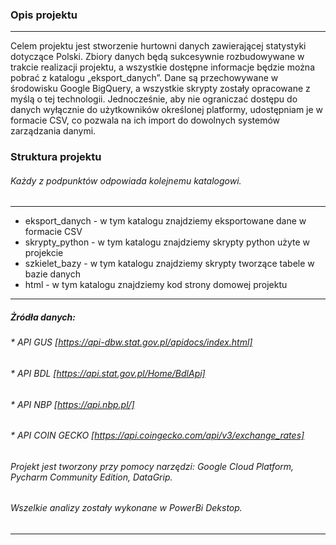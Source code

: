### Opis projektu
___
Celem projektu jest stworzenie hurtowni danych zawierającej statystyki dotyczące Polski. 
Zbiory danych będą sukcesywnie rozbudowywane w trakcie realizacji projektu, 
a wszystkie dostępne informacje będzie można pobrać z katalogu „eksport_danych”. 
Dane są przechowywane w środowisku Google BigQuery, a wszystkie skrypty zostały opracowane z 
myślą o tej technologii. Jednocześnie, aby nie ograniczać dostępu do danych wyłącznie do 
użytkowników określonej platformy, udostępniam je w formacie CSV, co pozwala na ich import do 
dowolnych systemów zarządzania danymi.

### Struktura projektu
###### Każdy z podpunktów odpowiada kolejnemu katalogowi.
___
* eksport_danych - w tym katalogu znajdziemy eksportowane dane w formacie CSV
* skrypty_python - w tym katalogu znajdziemy skrypty python użyte w projekcie
* szkielet_bazy - w tym katalogu znajdziemy skrypty tworzące tabele w bazie danych
* html - w tym katalogu znajdziemy kod strony domowej projektu

___
##### Żródła danych:
###### * API GUS [https://api-dbw.stat.gov.pl/apidocs/index.html]
###### * API BDL [https://api.stat.gov.pl/Home/BdlApi]
###### * API NBP [https://api.nbp.pl/]
###### * API COIN GECKO [https://api.coingecko.com/api/v3/exchange_rates]
###### Projekt jest tworzony przy pomocy narzędzi:  Google Cloud Platform, Pycharm Community Edition, DataGrip. 
###### Wszelkie analizy zostały wykonane w PowerBi Dekstop.
___
